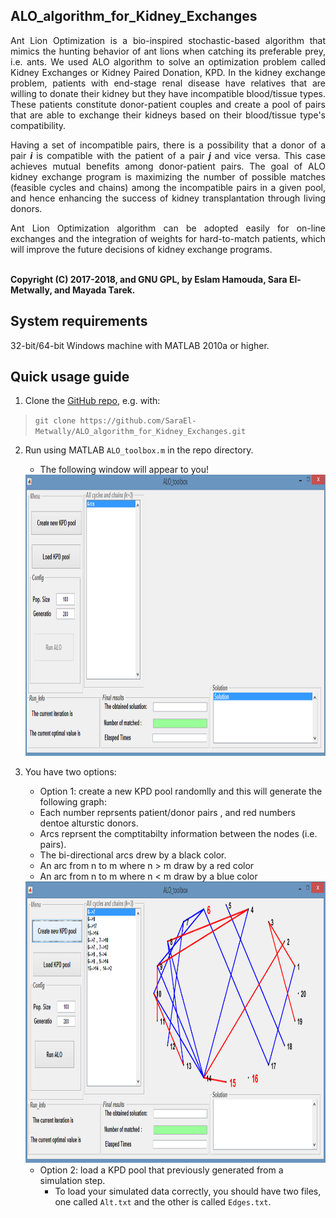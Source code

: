 ## ALO_algorithm_for_Kidney_Exchanges
<p align="justify">
Ant Lion Optimization is a bio-inspired stochastic-based algorithm that mimics the hunting behavior of ant lions when catching its preferable prey, i.e. ants. We used ALO algorithm to solve an optimization problem called Kidney Exchanges or Kidney Paired Donation, KPD. In the kidney exchange problem, patients with end-stage renal disease have relatives that are willing to donate their kidney but they have incompatible blood/tissue types. These patients constitute donor-patient couples and create a pool of pairs that are able to exchange their kidneys based on their blood/tissue type's compatibility.</p>

<p align="justify">
  Having a set of incompatible pairs, there is a possibility that a donor of a pair <b> <i> i </i> </b> is compatible with the patient of a pair <b> <i>j</i> </b> and vice versa. This case achieves mutual benefits among donor-patient pairs. The goal of ALO kidney exchange program is maximizing the number of possible matches (feasible cycles and chains) among the incompatible pairs in a given pool, and hence enhancing the success of kidney transplantation through living donors.</p>

<p align="justify">
Ant Lion Optimization algorithm can be adopted easily for on-line exchanges and the integration of weights for hard-to-match patients, which will improve the future decisions of kidney exchange programs.</p>
<br>
<b>Copyright (C) 2017-2018, and GNU GPL, by Eslam Hamouda, Sara El-Metwally, and Mayada Tarek.</b>

## System requirements 
32-bit/64-bit Windows machine with MATLAB 2010a or higher. 

## Quick usage guide 
1. Clone the [GitHub repo](https://github.com/SaraEl-Metwally/ALO_algorithm_for_Kidney_Exchanges), e.g. with:
> `git clone https://github.com/SaraEl-Metwally/ALO_algorithm_for_Kidney_Exchanges.git`
2. Run using MATLAB `ALO_toolbox.m` in the repo directory. 
   - The following window will appear to you!
   <img src="https://github.com/SaraEl-Metwally/ALO_algorithm_for_Kidney_Exchanges/blob/master/Snapshots/image(1).png" class="centerImage" width="750" height="450"/>

3. You have two options:
   -  Option 1: create a new KPD pool randomlly and this will generate the following graph: 
     - Each number reprsents patient/donor pairs , and red numbers dentoe alturstic donors.
     - Arcs reprsent the comptitabilty information between the nodes (i.e. pairs). 
     - The bi-directional arcs drew by a black color. 
     - An arc from n to m where n > m draw by a red color 
     - An arc from n to m where n < m draw by a blue color
     
   <img src="https://github.com/SaraEl-Metwally/ALO_algorithm_for_Kidney_Exchanges/blob/master/Snapshots/image(2).png" class="centerImage" width="750" height="450"/>
   
    -  Option 2: load a KPD pool that previously generated from a simulation step.
       - To load your simulated data correctly, you should have two files, one called `Alt.txt` and the other is called `Edges.txt`.   
      
  
     
